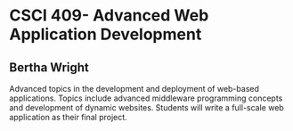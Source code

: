 # CSCI 409- Advanced Web Application Development

## Bertha Wright

Advanced topics in the development and deployment of web-based applications.
Topics include advanced middleware programming concepts and development of
dynamic websites. Students will write a full-scale web application as their final
project.
